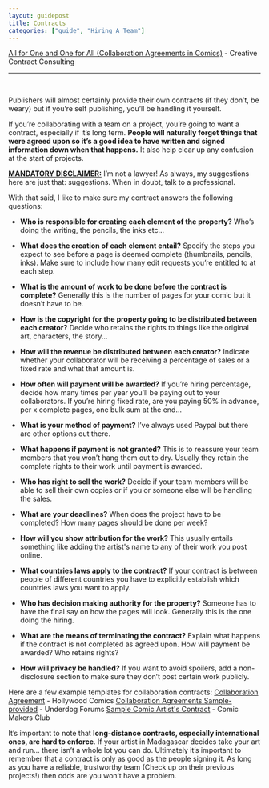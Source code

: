 ```yaml
---
layout: guidepost
title: Contracts
categories: ["guide", "Hiring A Team"]
---
```


[All for One and One for All (Collaboration Agreements in Comics)](http://npcontract.blogspot.ca/2012/07/all-for-one-and-one-for-all.html) - Creative Contract Consulting

<hr><br>

Publishers will almost certainly provide their own contracts (if they don’t, be weary) but if you’re self publishing, you’ll be handling it yourself.

If you’re collaborating with a team on a project, you’re going to want a contract, especially if it’s long term. **People will naturally forget things that were agreed upon so it’s a good idea to have written and signed information down when that happens.** It also help clear up any confusion at the start of projects.

**<u>MANDATORY DISCLAIMER:</u>** I’m not a lawyer! As always, my suggestions here are just that: suggestions. When in doubt, talk to a professional.

With that said, I like to make sure my contract answers the following questions:

- **Who is responsible for creating each element of the property?** Who’s doing the writing, the pencils, the inks etc...

- **What does the creation of each element entail?** Specify the steps you expect to see before a page is deemed complete (thumbnails, pencils, inks). Make sure to include how many edit requests you’re entitled to at each step.

- **What is the amount of work to be done before the contract is complete?** Generally this is the number of pages for your comic but it doesn’t have to be.

- **How is the copyright for the property going to be distributed between each creator?** Decide who retains the rights to things like the original art, characters, the story... 

- **How will the revenue be distributed between each creator?** Indicate whether your collaborator will be receiving a percentage of sales or a fixed rate and what that amount is.

- **How often will payment will be awarded?** If you’re hiring percentage, decide how many times per year you’ll be paying out to your collaborators. If you’re hiring fixed rate, are you paying 50% in advance, per x complete pages, one bulk sum at the end…

- **What is your method of payment?** I’ve always used Paypal but there are other options out there.

- **What happens if payment is not granted?** This is to reassure your team members that you won’t hang them out to dry. Usually they retain the complete rights to their work until payment is awarded.

- **Who has right to sell the work?** Decide if your team members will be able to sell their own copies or if you or someone else will be handling the sales.

- **What are your deadlines?** When does the project have to be completed? How many pages should be done per week?

- **How will you show attribution for the work?** This usually entails something like adding the artist's name to any of their work you post online.

- **What countries laws apply to the contract?** If your contract is between people of different countries you have to explicitly establish which countries laws you want to apply.

- **Who has decision making authority for the property?** Someone has to have the final say on how the pages will look. Generally this is the one doing the hiring.

- **What are the means of terminating the contract?** Explain what happens if the contract is not completed as agreed upon. How will payment be awarded? Who retains rights?

- **How will privacy be handled?** If you want to avoid spoilers, add a non-disclosure section to make sure they don’t post certain work publicly.

Here are a few example templates for collaboration contracts:
[Collaboration Agreement](http://www.hollywoodcomics.com/collab.html) - Hollywood Comics
[Collaboration Agreements Sample-provided](http://www.underdogforums.makingcomics.com/forum/working-in-comics/collaboration-agreements-sample-provided/) - Underdog Forums
[Sample Comic Artist's Contract](http://comic-makers-club.deviantart.com/journal/Sample-Comic-Artist-s-Contract-353739594) - Comic Makers Club
 
It’s important to note that **long-distance contracts, especially international ones, are hard to enforce**. If your artist in Madagascar decides take your art and run… there isn’t a whole lot you can do. Ultimately it’s important to remember that a contract is only as good as the people signing it. As long as you have a reliable, trustworthy team (Check up on their previous projects!) then odds are you won’t have a problem. 